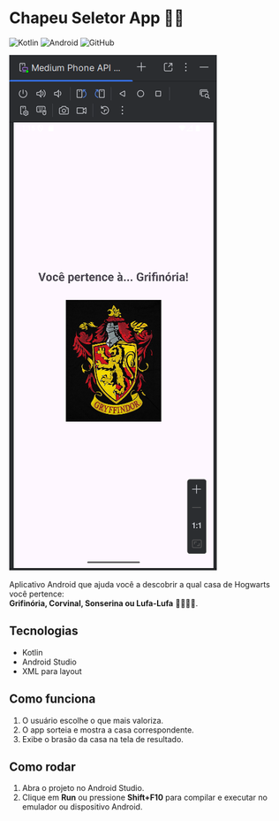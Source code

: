 # Chapeu Seletor App 🎩✨

![Kotlin](https://img.shields.io/badge/Kotlin-FF4088?style=for-the-badge&logo=kotlin&logoColor=white)
![Android](https://img.shields.io/badge/Android-3DDC84?style=for-the-badge&logo=android&logoColor=white)
![GitHub](https://img.shields.io/badge/GitHub-181717?style=for-the-badge&logo=github&logoColor=white)

![Screenshot do App](screenshot.png)

Aplicativo Android que ajuda você a descobrir a qual casa de Hogwarts você pertence:  
**Grifinória, Corvinal, Sonserina ou Lufa-Lufa** 🦁🦅🐍🦡.

## Tecnologias
- Kotlin
- Android Studio
- XML para layout

## Como funciona
1. O usuário escolhe o que mais valoriza.
2. O app sorteia e mostra a casa correspondente.
3. Exibe o brasão da casa na tela de resultado.

## Como rodar
1. Abra o projeto no Android Studio.
2. Clique em **Run** ou pressione **Shift+F10** para compilar e executar no emulador ou dispositivo Android.



